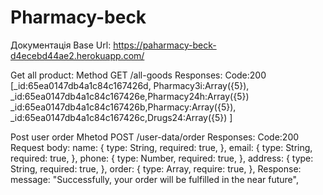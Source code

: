 # Pharmacy-beck
Документація
Base Url: https://paharmacy-beck-d4ecebd44ae2.herokuapp.com/

Get all product:
Method GET
/all-goods
Responses:
Code:200
[_id:65ea0147db4a1c84c167426d, Pharmacy3i:Array({5}),
_id:65ea0147db4a1c84c167426e,Pharmacy24h:Array({5})
_id:65ea0147db4a1c84c167426b,Pharmacy:Array({5}),
_id:65ea0147db4a1c84c167426c,Drugs24:Array({5})
]

Post user order
Mhetod POST
/user-data/order
Responses:
Code:200
Request body:
  name: {
    type: String,
    required: true,
  },
  email: {
    type: String,
    required: true,
  },
  phone: {
    type: Number,
    required: true,
  },
  address: {
    type: String,
    required: true,
  },
  order: {
    type: Array,
    require: true,
  },
Response: 
 message: "Successfully, your order will be fulfilled in the near future",

